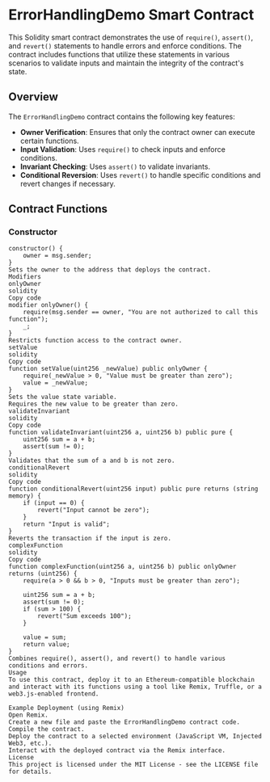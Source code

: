 # ErrorHandlingDemo Smart Contract

This Solidity smart contract demonstrates the use of `require()`, `assert()`, and `revert()` statements to handle errors and enforce conditions. The contract includes functions that utilize these statements in various scenarios to validate inputs and maintain the integrity of the contract's state.

## Overview

The `ErrorHandlingDemo` contract contains the following key features:

- **Owner Verification**: Ensures that only the contract owner can execute certain functions.
- **Input Validation**: Uses `require()` to check inputs and enforce conditions.
- **Invariant Checking**: Uses `assert()` to validate invariants.
- **Conditional Reversion**: Uses `revert()` to handle specific conditions and revert changes if necessary.

## Contract Functions

### Constructor

```solidity
constructor() {
    owner = msg.sender;
}
Sets the owner to the address that deploys the contract.
Modifiers
onlyOwner
solidity
Copy code
modifier onlyOwner() {
    require(msg.sender == owner, "You are not authorized to call this function");
    _;
}
Restricts function access to the contract owner.
setValue
solidity
Copy code
function setValue(uint256 _newValue) public onlyOwner {
    require(_newValue > 0, "Value must be greater than zero");
    value = _newValue;
}
Sets the value state variable.
Requires the new value to be greater than zero.
validateInvariant
solidity
Copy code
function validateInvariant(uint256 a, uint256 b) public pure {
    uint256 sum = a + b;
    assert(sum != 0);
}
Validates that the sum of a and b is not zero.
conditionalRevert
solidity
Copy code
function conditionalRevert(uint256 input) public pure returns (string memory) {
    if (input == 0) {
        revert("Input cannot be zero");
    }
    return "Input is valid";
}
Reverts the transaction if the input is zero.
complexFunction
solidity
Copy code
function complexFunction(uint256 a, uint256 b) public onlyOwner returns (uint256) {
    require(a > 0 && b > 0, "Inputs must be greater than zero");

    uint256 sum = a + b;
    assert(sum != 0);
    if (sum > 100) {
        revert("Sum exceeds 100");
    }

    value = sum;
    return value;
}
Combines require(), assert(), and revert() to handle various conditions and errors.
Usage
To use this contract, deploy it to an Ethereum-compatible blockchain and interact with its functions using a tool like Remix, Truffle, or a web3.js-enabled frontend.

Example Deployment (using Remix)
Open Remix.
Create a new file and paste the ErrorHandlingDemo contract code.
Compile the contract.
Deploy the contract to a selected environment (JavaScript VM, Injected Web3, etc.).
Interact with the deployed contract via the Remix interface.
License
This project is licensed under the MIT License - see the LICENSE file for details.






